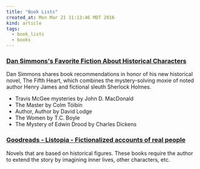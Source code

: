 ```yaml
---
title: "Book Lists"
created_at: Mon Mar 21 11:13:46 MDT 2016
kind: article
tags:
  - book_lists
  - books
---
```


### <a href="https://www.goodreads.com/interviews/show/1024.Dan_Simmons" target="_blank">Dan Simmons's Favorite Fiction About Historical Characters</a>

Dan Simmons shares book recommendations in honor of his new historical
novel, The Fifth Heart, which combines the mystery-solving moxie of
noted author Henry James and fictional sleuth Sherlock Holmes.

<ul>
  <li>Travis McGee mysteries by John D. MacDonald</li>
  <li>The Master by Colm Tóibín</li>
  <li>Author, Author by David Lodge</li>
  <li>The Women by T.C. Boyle</li>
  <li>The Mystery of Edwin Drood by Charles Dickens</li>
</ul>

 
### <a href="https://www.goodreads.com/list/show/31721.Fictionalized_accounts_of_real_people" target="_blank">Goodreads - Listopia - Fictionalized accounts of real people</a>

Novels that are based on historical figures. These books require the
author to extend the story by imagining inner lives, other characters,
etc.

<!--
html boilerplate
<a href="" target="_blank"></a>
<img src="" width="400px">
<ul>
  <li></li>
</ul>
-->
